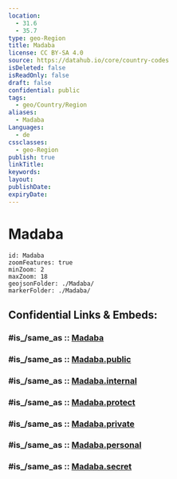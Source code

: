 ```yaml
---
location:
  - 31.6
  - 35.7
type: geo-Region
title: Madaba
license: CC BY-SA 4.0
source: https://datahub.io/core/country-codes
isDeleted: false
isReadOnly: false
draft: false
confidential: public
tags:
  - geo/Country/Region
aliases:
  - Madaba
Languages:
  - de
cssclasses:
  - geo-Region
publish: true
linkTitle:
keywords:
layout:
publishDate:
expiryDate:
---
```


# Madaba

```leaflet
id: Madaba
zoomFeatures: true 
minZoom: 2 
maxZoom: 18
geojsonFolder: ./Madaba/
markerFolder: ./Madaba/
```


## Confidential Links & Embeds: 

### #is_/same_as :: [Madaba](/_Standards/Earth/Continent/Asia/Asia~West/Jordan/Governorates~Jordan/Madaba.md) 

### #is_/same_as :: [Madaba.public](/_public/Earth/Continent/Asia/Asia~West/Jordan/Governorates~Jordan/Madaba.public.md) 

### #is_/same_as :: [Madaba.internal](/_internal/Earth/Continent/Asia/Asia~West/Jordan/Governorates~Jordan/Madaba.internal.md) 

### #is_/same_as :: [Madaba.protect](/_protect/Earth/Continent/Asia/Asia~West/Jordan/Governorates~Jordan/Madaba.protect.md) 

### #is_/same_as :: [Madaba.private](/_private/Earth/Continent/Asia/Asia~West/Jordan/Governorates~Jordan/Madaba.private.md) 

### #is_/same_as :: [Madaba.personal](/_personal/Earth/Continent/Asia/Asia~West/Jordan/Governorates~Jordan/Madaba.personal.md) 

### #is_/same_as :: [Madaba.secret](/_secret/Earth/Continent/Asia/Asia~West/Jordan/Governorates~Jordan/Madaba.secret.md)

